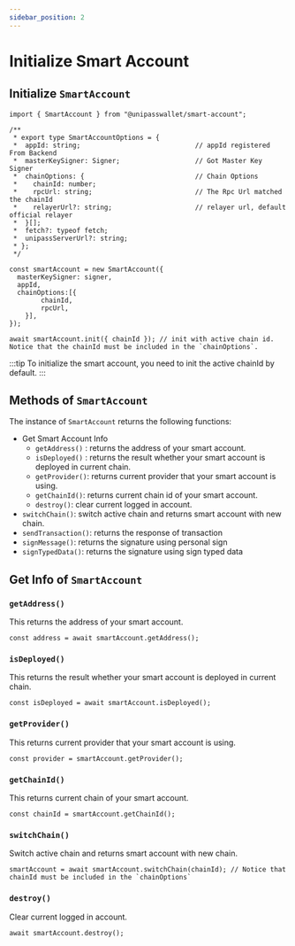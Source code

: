 ```yaml
---
sidebar_position: 2
---
```


# Initialize Smart Account

## Initialize `SmartAccount`

```tsx
import { SmartAccount } from "@unipasswallet/smart-account";

/**
 * export type SmartAccountOptions = {
 *  appId: string;                             // appId registered From Backend
 *  masterKeySigner: Signer;                   // Got Master Key Signer
 *  chainOptions: {                            // Chain Options
 *    chainId: number;
 *    rpcUrl: string;                          // The Rpc Url matched the chainId
 *    relayerUrl?: string;                     // relayer url, default official relayer
 *  }[];
 *  fetch?: typeof fetch;
 *  unipassServerUrl?: string;
 * };
 */

const smartAccount = new SmartAccount({
  masterKeySigner: signer,
  appId,
  chainOptions:[{
		chainId,
		rpcUrl,
	}],
});

await smartAccount.init({ chainId }); // init with active chain id. Notice that the chainId must be included in the `chainOptions`.
```

:::tip
To initialize the smart account, you need to init the active chainId by default.
:::

## Methods of `SmartAccount`

The instance of `SmartAccount` returns the following functions:

- Get Smart Account Info
    - `getAddress()` : returns the address of your smart account.
    - `isDeployed()` : returns the result whether your smart account is deployed in current chain.
    - `getProvider()`: returns current provider that your smart account is using.
    - `getChainId()`: returns current chain id of your smart account.
    - `destroy()`: clear current logged in account.
- `switchChain()`: switch active chain and returns smart account with new chain.
- `sendTransaction()`: returns the response of transaction
- `signMessage()`: returns the signature using personal sign
- `signTypedData()`: returns the signature using sign typed data

## Get Info of `SmartAccount`

### `getAddress()`

This returns the address of your smart account.

```tsx
const address = await smartAccount.getAddress();
```

### `isDeployed()` 

This returns the result whether your smart account is deployed in current chain.

```tsx
const isDeployed = await smartAccount.isDeployed();
```

### `getProvider()`

This returns current provider that your smart account is using.

```tsx
const provider = smartAccount.getProvider();
```

### `getChainId()`

This returns current chain of your smart account.

```tsx
const chainId = smartAccount.getChainId();
```

### `switchChain()`

Switch active chain and returns smart account with new chain.

```tsx
smartAccount = await smartAccount.switchChain(chainId); // Notice that chainId must be included in the `chainOptions`
```

### `destroy()`

Clear current logged in account.

```tsx
await smartAccount.destroy();
```